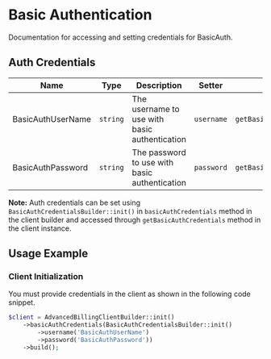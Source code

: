 
# Basic Authentication



Documentation for accessing and setting credentials for BasicAuth.

## Auth Credentials

| Name | Type | Description | Setter | Getter |
|  --- | --- | --- | --- | --- |
| BasicAuthUserName | `string` | The username to use with basic authentication | `username` | `getBasicAuthUserName()` |
| BasicAuthPassword | `string` | The password to use with basic authentication | `password` | `getBasicAuthPassword()` |



**Note:** Auth credentials can be set using `BasicAuthCredentialsBuilder::init()` in `basicAuthCredentials` method in the client builder and accessed through `getBasicAuthCredentials` method in the client instance.

## Usage Example

### Client Initialization

You must provide credentials in the client as shown in the following code snippet.

```php
$client = AdvancedBillingClientBuilder::init()
    ->basicAuthCredentials(BasicAuthCredentialsBuilder::init()
        ->username('BasicAuthUserName')
        ->password('BasicAuthPassword'))
    ->build();
```



